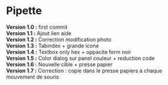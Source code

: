 # Pipette
__Version 1.0 :__ first commit  
__Version 1.1 :__ Ajout lien aide    
__Version 1.2 :__ Correction modification photo  
__Version 1.3 :__ Tabindex + grande icone  
__Version 1.4 :__ Textbox only hex + oppacite form noir  
__Version 1.5 :__ Color dialog sur panel couleur + reduction code  
__Version 1.6 :__ Nouvelle cible + presse papier  
__Version 1.7 :__ Correction : copie dans le presse papiers à chaque mouvement de souris  